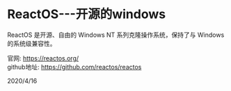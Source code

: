# ReactOS---开源的windows

ReactOS 是开源、自由的 Windows NT 系列克隆操作系统，保持了与 Windows 的系统级兼容性。  

官网: https://reactos.org/  
github地址: https://github.com/reactos/reactos  


2020/4/16  
